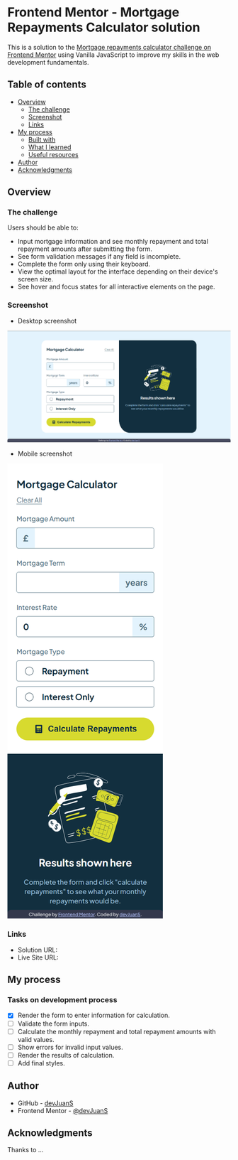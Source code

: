 # Frontend Mentor - Mortgage Repayments Calculator solution

This is a solution to the [Mortgage repayments calculator challenge on Frontend Mentor](https://www.frontendmentor.io/challenges/mortgage-repayment-calculator-Galx1LXK73) using Vanilla JavaScript to improve my skills in the web development fundamentals.

## Table of contents

- [Overview](#overview)
  - [The challenge](#the-challenge)
  - [Screenshot](#screenshot)
  - [Links](#links)
- [My process](#my-process)
  - [Built with](#built-with)
  - [What I learned](#what-i-learned)
  - [Useful resources](#useful-resources)
- [Author](#author)
- [Acknowledgments](#acknowledgments)

## Overview

### The challenge

Users should be able to:

- Input mortgage information and see monthly repayment and total repayment amounts after submitting the form.
- See form validation messages if any field is incomplete.
- Complete the form only using their keyboard.
- View the optimal layout for the interface depending on their device's screen size.
- See hover and focus states for all interactive elements on the page.

### Screenshot

- Desktop screenshot

![Desktop](./screenshot/screenshot-1440px.png)

- Mobile screenshot

![Mobile](./screenshot/screenshot-375px.png)

### Links

- Solution URL: []()
- Live Site URL: []()

## My process

### Tasks on development process

- [x] Render the form to enter information for calculation.
- [ ] Validate the form inputs.
- [ ] Calculate the monthly repayment and total repayment amounts with valid values.
- [ ] Show errors for invalid input values.
- [ ] Render the results of calculation.
- [ ] Add final styles.

## Author

- GitHub - [devJuanS](https://github.com/devJuanS)
- Frontend Mentor - [@devJuanS](https://www.frontendmentor.io/profile/devJuanS)

## Acknowledgments

Thanks to ...
